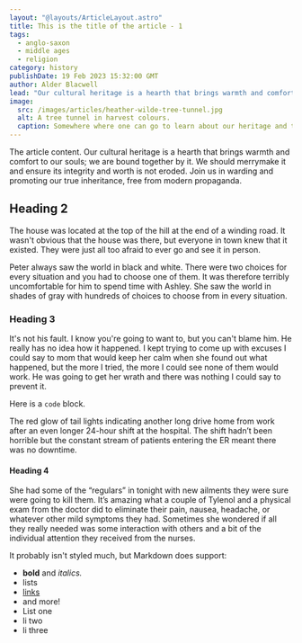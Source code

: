 ```yaml
---
layout: "@layouts/ArticleLayout.astro"
title: This is the title of the article - 1
tags:
  - anglo-saxon
  - middle ages
  - religion
category: history
publishDate: 19 Feb 2023 15:32:00 GMT
author: Alder Blacwell
lead: "Our cultural heritage is a hearth that brings warmth and comfort to our souls; we are bound together by it. We should merrymake it and ensure its integrity and worth is not eroded. Join us in warding and promoting our true inheritance, free from modern propaganda."
image:
  src: /images/articles/heather-wilde-tree-tunnel.jpg
  alt: A tree tunnel in harvest colours.
  caption: Somewhere where one can go to learn about our heritage and to find others that share an interest.
---
```


The article content. Our cultural heritage is a hearth that brings warmth and comfort to our souls; we are bound together by it. We should merrymake it and ensure its integrity and worth is not eroded. Join us in warding and promoting our true inheritance, free from modern propaganda.

## Heading 2

The house was located at the top of the hill at the end of a winding road. It wasn't obvious that the house was there, but everyone in town knew that it existed. They were just all too afraid to ever go and see it in person.

Peter always saw the world in black and white. There were two choices for every situation and you had to choose one of them. It was therefore terribly uncomfortable for him to spend time with Ashley. She saw the world in shades of gray with hundreds of choices to choose from in every situation.

### Heading 3

It's not his fault. I know you're going to want to, but you can't blame him. He really has no idea how it happened. I kept trying to come up with excuses I could say to mom that would keep her calm when she found out what happened, but the more I tried, the more I could see none of them would work. He was going to get her wrath and there was nothing I could say to prevent it.

Here is a `code` block.

The red glow of tail lights indicating another long drive home from work after an even longer 24-hour shift at the hospital. The shift hadn’t been horrible but the constant stream of patients entering the ER meant there was no downtime.

#### Heading 4

She had some of the “regulars” in tonight with new ailments they were sure were going to kill them. It’s amazing what a couple of Tylenol and a physical exam from the doctor did to eliminate their pain, nausea, headache, or whatever other mild symptoms they had. Sometimes she wondered if all they really needed was some interaction with others and a bit of the individual attention they received from the nurses.

It probably isn't styled much, but Markdown does support:

- **bold** and _italics._
- lists
- [links](https://astro.build)
- and more!
- List one
- li two
- li three
